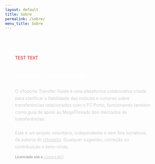 ```yaml
---
layout: default
title: Sobre
permalink: /sobre/
menu_title: Sobre
---
```


<style>
  body {
    font-family: 'Inter', sans-serif;
  }

  .content-box {
    background-color: rgba(255, 255, 255, 0.04);
    border-radius: 0.5rem;
    padding: 1.5rem 2rem;
    margin: 2.5rem 0 2rem 0;
    color: #ccc;
    line-height: 1.6;
  }

  h3 {
    color: #fff;
    font-weight: 600;
    margin-bottom: 1rem;
    font-size: 1.3rem;
    border-bottom: 1px solid rgba(255, 255, 255, 0.1);
    padding-bottom: 0.4rem;
  }

  .table-wrapper {
    overflow-x: auto;
  }

  table.tiers {
    width: 100%;
    border-collapse: collapse;
    margin-top: 1rem;
  }

  table.tiers td {
    padding: 0.6rem 1rem;
    vertical-align: top;
    border-bottom: 1px solid rgba(255, 255, 255, 0.1);
    white-space: nowrap;
  }

  table.tiers td.tier-label {
    color: #00bfff;
    font-weight: 600;
    width: 5rem;
  }

  table.tiers td.tier-title {
    width: 15rem;
  }

  p.footer-note {
    font-size: 0.70rem;
    color: #888;
  }

  p.footer-note a {
    color: #ccc;
    text-decoration: underline;
  }

  p.footer-note a:hover {
    color: #00bfff;
  }

  @media (max-width: 600px) {
    table.tiers {
      min-width: 500px;
    }
  }
</style>

<div class="content-box">
<p style="color: red;">TEST TEXT</p>

  <h3>Sobre o Transfer Guide</h3>
  <p>O r/fcporto Transfer Guide é uma plataforma colaborativa criada para clarificar a fiabilidade das notícias e rumores sobre transferências relacionados com o FC Porto, funcionando também como guia de apoio às MegaThreads dos mercados de transferências.<br><br>
  Este é um projeto voluntário, independente e sem fins lucrativos, da autoria do <a href="https://www.reddit.com/r/fcporto/" target="_blank" style="color: #ccc; text-decoration: underline;">r/fcporto</a>. Qualquer sugestão, correção ou contribuição é bem-vinda.</p>

<p class="footer-note">
  Licenciado sob a <a href="{{ site.baseurl }}/LICENSE" target="_blank">Licença MIT</a>.
</p>
